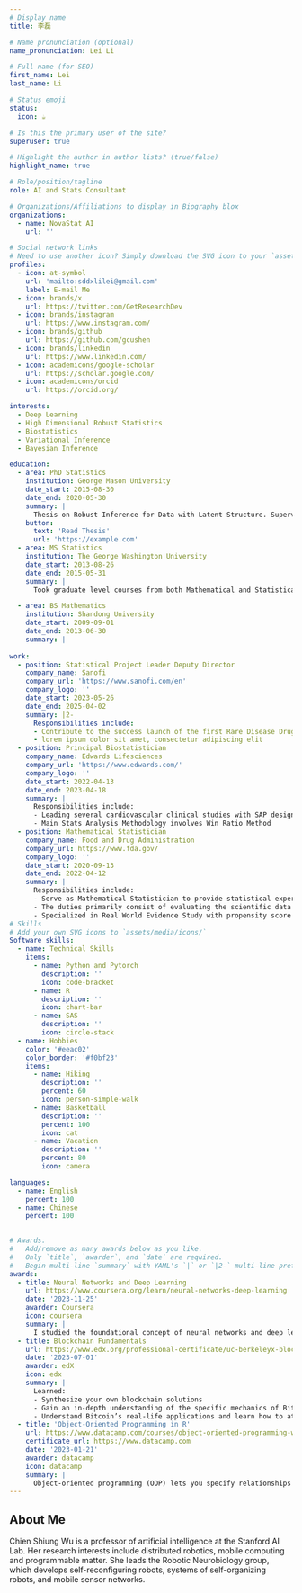 ```yaml
---
# Display name
title: 李磊

# Name pronunciation (optional)
name_pronunciation: Lei Li

# Full name (for SEO)
first_name: Lei 
last_name: Li

# Status emoji
status:
  icon: ☕️

# Is this the primary user of the site?
superuser: true

# Highlight the author in author lists? (true/false)
highlight_name: true

# Role/position/tagline
role: AI and Stats Consultant

# Organizations/Affiliations to display in Biography blox
organizations:
  - name: NovaStat AI
    url: ''

# Social network links
# Need to use another icon? Simply download the SVG icon to your `assets/media/icons/` folder.
profiles:
  - icon: at-symbol
    url: 'mailto:sddxlilei@gmail.com'
    label: E-mail Me
  - icon: brands/x
    url: https://twitter.com/GetResearchDev
  - icon: brands/instagram
    url: https://www.instagram.com/
  - icon: brands/github
    url: https://github.com/gcushen
  - icon: brands/linkedin
    url: https://www.linkedin.com/
  - icon: academicons/google-scholar
    url: https://scholar.google.com/
  - icon: academicons/orcid
    url: https://orcid.org/

interests:
  - Deep Learning
  - High Dimensional Robust Statistics
  - Biostatistics
  - Variational Inference
  - Bayesian Inference

education:
  - area: PhD Statistics
    institution: George Mason University
    date_start: 2015-08-30
    date_end: 2020-05-30
    summary: |
      Thesis on Robust Inference for Data with Latent Structure. Supervised by [Prof Anand N Vidyashankar](https://anandnv.squarespace.com/). Presented papers at statistical conferences such as JSM with the contributions being published in peer reviewed stats journals.
    button:
      text: 'Read Thesis'
      url: 'https://example.com'
  - area: MS Statistics
    institution: The George Washington University
    date_start: 2013-08-26
    date_end: 2015-05-31
    summary: |
      Took graduate level courses from both Mathematical and Statistical Department, built a strong foundation for math and stats theory.

  - area: BS Mathematics
    institution: Shandong University
    date_start: 2009-09-01
    date_end: 2013-06-30
    summary: |
            
work:
  - position: Statistical Project Leader Deputy Director 
    company_name: Sanofi
    company_url: 'https://www.sanofi.com/en'
    company_logo: ''
    date_start: 2023-05-26
    date_end: 2025-04-02
    summary: |2-
      Responsibilities include:
      - Contribute to the success launch of the first Rare Disease Drug for Hemophilia Qfitlia fitusiran
      - lorem ipsum dolor sit amet, consectetur adipiscing elit
  - position: Principal Biostatistician
    company_name: Edwards Lifesciences
    company_url: 'https://www.edwards.com/'
    company_logo: ''
    date_start: 2022-04-13
    date_end: 2023-04-18
    summary: |
      Responsibilities include:
      - Leading several cardiovascular clinical studies with SAP design
      - Main Stats Analysis Methodology involves Win Ratio Method
  - position: Mathematical Statistician
    company_name: Food and Drug Administration
    company_url: https://www.fda.gov/
    company_logo: ''
    date_start: 2020-09-13
    date_end: 2022-04-12
    summary: |
      Responsibilities include:
      - Serve as Mathematical Statistician to provide statistical expertise in the review of medical devices submissions for IDE, 501k, and PMA to assess the safety and efficacy of medical devices.
      - The duties primarily consist of evaluating the scientific data from real-world data sources, as well as the test methods and descriptions of devices contained in medical device submissions from industry to the Agency.
      - Specialized in Real World Evidence Study with propensity score methodology.
# Skills
# Add your own SVG icons to `assets/media/icons/`
Software skills:
  - name: Technical Skills
    items:
      - name: Python and Pytorch
        description: ''        
        icon: code-bracket
      - name: R
        description: ''        
        icon: chart-bar
      - name: SAS
        description: ''        
        icon: circle-stack
  - name: Hobbies
    color: '#eeac02'
    color_border: '#f0bf23'
    items:
      - name: Hiking
        description: ''
        percent: 60
        icon: person-simple-walk
      - name: Basketball
        description: ''
        percent: 100
        icon: cat
      - name: Vacation
        description: ''
        percent: 80
        icon: camera

languages:
  - name: English
    percent: 100
  - name: Chinese
    percent: 100
  

# Awards.
#   Add/remove as many awards below as you like.
#   Only `title`, `awarder`, and `date` are required.
#   Begin multi-line `summary` with YAML's `|` or `|2-` multi-line prefix and indent 2 spaces below.
awards:
  - title: Neural Networks and Deep Learning
    url: https://www.coursera.org/learn/neural-networks-deep-learning
    date: '2023-11-25'
    awarder: Coursera
    icon: coursera
    summary: |
      I studied the foundational concept of neural networks and deep learning. By the end, I was familiar with the significant technological trends driving the rise of deep learning; build, train, and apply fully connected deep neural networks; implement efficient (vectorized) neural networks; identify key parameters in a neural network’s architecture; and apply deep learning to your own applications.
  - title: Blockchain Fundamentals
    url: https://www.edx.org/professional-certificate/uc-berkeleyx-blockchain-fundamentals
    date: '2023-07-01'
    awarder: edX
    icon: edx
    summary: |
      Learned:
      - Synthesize your own blockchain solutions
      - Gain an in-depth understanding of the specific mechanics of Bitcoin
      - Understand Bitcoin’s real-life applications and learn how to attack and destroy Bitcoin, Ethereum, smart contracts and Dapps, and alternatives to Bitcoin’s Proof-of-Work consensus algorithm
  - title: 'Object-Oriented Programming in R'
    url: https://www.datacamp.com/courses/object-oriented-programming-with-s3-and-r6-in-r
    certificate_url: https://www.datacamp.com
    date: '2023-01-21'
    awarder: datacamp
    icon: datacamp
    summary: |
      Object-oriented programming (OOP) lets you specify relationships between functions and the objects that they can act on, helping you manage complexity in your code. This is an intermediate level course, providing an introduction to OOP, using the S3 and R6 systems. S3 is a great day-to-day R programming tool that simplifies some of the functions that you write. R6 is especially useful for industry-specific analyses, working with web APIs, and building GUIs.
---
```


## About Me

Chien Shiung Wu is a professor of artificial intelligence at the Stanford AI Lab. Her research interests include distributed robotics, mobile computing and programmable matter. She leads the Robotic Neurobiology group, which develops self-reconfiguring robots, systems of self-organizing robots, and mobile sensor networks.
